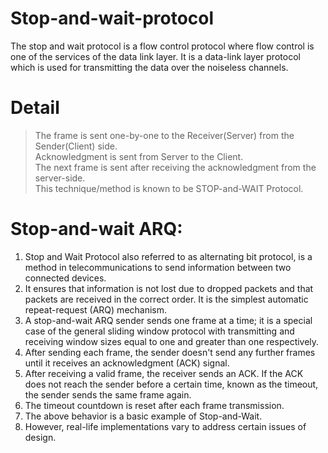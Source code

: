 # Stop-and-wait-protocol
The stop and wait protocol is a flow control protocol where flow control is one of the services of the data link layer. It is a data-link layer protocol which is used for transmitting the data over the noiseless channels.

# Detail

> The frame is sent one-by-one to the Receiver(Server) from the Sender(Client) side.<br>
> Acknowledgment is sent from Server to the Client.<br>
> The next frame is sent after receiving the acknowledgment from the server-side.<br>
>This technique/method is known to be STOP-and-WAIT Protocol.

# Stop-and-wait ARQ: 

1. Stop and Wait Protocol also referred to as alternating bit protocol, is a method in telecommunications to send information between two connected devices.<br>
2. It ensures that information is not lost due to dropped packets and that packets are received in the correct order. It is the simplest automatic repeat-request (ARQ) mechanism.<br>
3. A stop-and-wait ARQ sender sends one frame at a time; it is a special case of the general sliding window protocol with transmitting and receiving window sizes equal to one and greater than one respectively. <br>
4. After sending each frame, the sender doesn't send any further frames until it receives an acknowledgment (ACK) signal. <br>
5. After receiving a valid frame, the receiver sends an ACK. If the ACK does not reach the sender before a certain time, known as the timeout, the sender sends the same frame again. <br>
6. The timeout countdown is reset after each frame transmission.<br>
7. The above behavior is a basic example of Stop-and-Wait. <br>
8. However, real-life implementations vary to address certain issues of design.<br>
